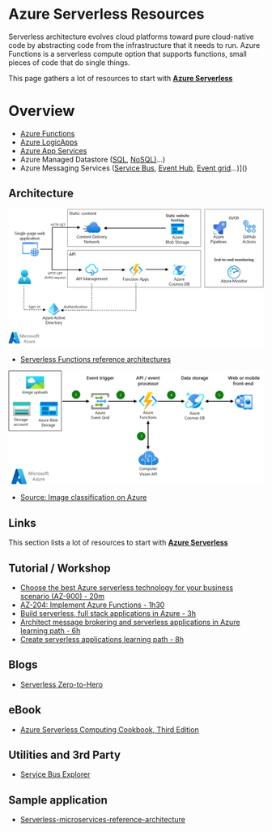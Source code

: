 # Azure Serverless Resources

Serverless architecture evolves cloud platforms toward pure cloud-native code by abstracting code from the infrastructure that it needs to run. Azure Functions is a serverless compute option that supports functions, small pieces of code that do single things.

This page gathers a lot of resources to start with **[Azure Serverless](https://azure.microsoft.com/en-us/solutions/serverless/)**

# Overview

 - [Azure Functions](https://learn.microsoft.com/en-us/azure/azure-functions/)
 - [Azure LogicApps](https://learn.microsoft.com/en-us/azure/logic-apps/)
 - [Azure App Services](https://learn.microsoft.com/en-us/azure/app-service/)
 - Azure Managed Datastore ([SQL](https://learn.microsoft.com/en-us/azure/azure-sql/?view=azuresql), [NoSQL)](https://learn.microsoft.com/en-us/azure/cosmos-db/)...)
 - Azure Messaging Services ([Service Bus](https://learn.microsoft.com/en-us/azure/service-bus-messaging/), [Event Hub](https://learn.microsoft.com/en-us/azure/event-hubs/), [Event grid](https://learn.microsoft.com/en-us/azure/event-grid/)...)]()

## Architecture

![Serverless Web Architecure](./media/serverless-web-app.png)

 - [Serverless Functions reference architectures](https://learn.microsoft.com/en-us/azure/architecture/serverless-quest/reference-architectures)


![Serverless Architecure](./media/serverless-architecture.png)

 - [Source: Image classification on Azure](https://learn.microsoft.com/en-us/azure/architecture/example-scenario/ai/intelligent-apps-image-processing)


## Links

This section lists a lot of resources to start with **[Azure Serverless](https://azure.microsoft.com/en-us/solutions/serverless/)**

## Tutorial / Workshop


 - [Choose the best Azure serverless technology for your business scenario (AZ-900) - 20m](https://learn.microsoft.com/en-us/training/modules/serverless-fundamentals/)
 - [AZ-204: Implement Azure Functions - 1h30](https://learn.microsoft.com/en-us/training/paths/implement-azure-functions/)
 - [Build serverless, full stack applications in Azure - 3h](https://learn.microsoft.com/en-us/training/paths/build-serverless-full-stack-apps-azure/)
 - [Architect message brokering and serverless applications in Azure learning path - 6h](https://learn.microsoft.com/en-us/training/paths/architect-messaging-serverless/)
 - [Create serverless applications learning path - 8h](https://learn.microsoft.com/en-us/training/paths/create-serverless-applications/)
 

## Blogs

 - [Serverless Zero-to-Hero](https://azure.github.io/Cloud-Native/serverless-september/ZeroToHero/)

## eBook

 - [Azure Serverless Computing Cookbook, Third Edition](https://azure.microsoft.com/en-us/resources/azure-serverless-computing-cookbook/)


## Utilities and 3rd Party 

 - [Service Bus Explorer](https://github.com/paolosalvatori/ServiceBusExplorer)

## Sample application

 - [Serverless-microservices-reference-architecture](https://github.com/serverless-architecture/reference-architectures)
